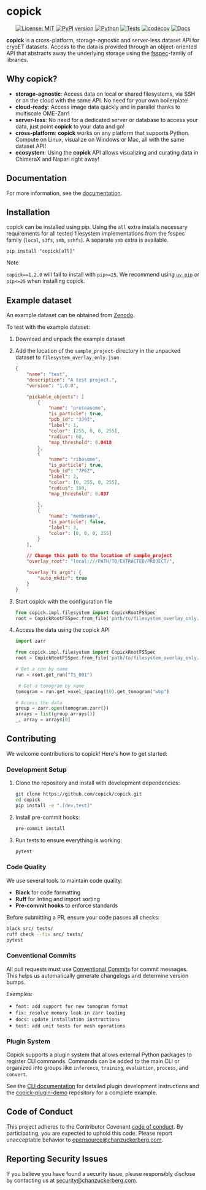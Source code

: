 # copick

<div align="center">

[![License: MIT](https://img.shields.io/badge/License-MIT-green.svg)](https://opensource.org/licenses/MIT)
[![PyPI version](https://badge.fury.io/py/copick.svg)](https://badge.fury.io/py/copick)
[![Python](https://img.shields.io/badge/python-3.9%20|%203.10%20|%203.11%20|%203.12%20|%203.13-green)](https://pypi.org/project/copick/)
[![Tests](https://github.com/copick/copick/workflows/tests/badge.svg)](https://github.com/copick/copick/actions/workflows/test.yml)
[![codecov](https://codecov.io/gh/copick/copick/branch/main/graph/badge.svg)](https://codecov.io/gh/copick/copick)
[![Docs](https://github.com/copick/copick/workflows/docs/badge.svg)](https://copick.github.io/copick/)

</div>

**copick** is a cross-platform, storage-agnostic and server-less dataset API for cryoET datasets. Access to the data is
provided through an object-oriented API that abstracts away the underlying storage using the
[fsspec](https://filesystem-spec.readthedocs.io/en/latest/)-family of libraries.

## Why copick?

- **storage-agnostic**: Access data on local or shared filesystems, via SSH or on the cloud with the same API. No
    need for your own boilerplate!
- **cloud-ready**: Access image data quickly and in parallel thanks to multiscale OME-Zarr!
- **server-less**: No need for a dedicated server or database to access your data, just point **copick** to your data
    and go!
- **cross-platform**: **copick** works on any platform that supports Python. Compute on Linux, visualize on Windows or
    Mac, all with the same dataset API!
- **ecosystem**: Using the **copick** API allows visualizing and curating data in ChimeraX and Napari right away!

## Documentation

For more information, see the [documentation](https://copick.github.io/copick/).

## Installation

copick can be installed using pip. Using the `all` extra installs necessary requirements for all tested filesystem
implementations from the fsspec family (`local`, `s3fs`, `smb`, `sshfs`). A separate `smb` extra is available.

```shell
pip install "copick[all]"
```

> [!NOTE]
> `copick==1.2.0` will fail to install with `pip>=25`. We recommend using [`uv pip`](https://docs.astral.sh/uv/pip/) or `pip<=25` when installing copick.


## Example dataset

An example dataset can be obtained from [Zenodo](https://doi.org/10.5281/zenodo.11238625).

To test with the example dataset:

1. Download and unpack the example dataset
2. Add the location of the `sample_project`-directory in the unpacked dataset to `filesystem_overlay_only.json`
    ```json
    {
        "name": "test",
        "description": "A test project.",
        "version": "1.0.0",

        "pickable_objects": [
            {
                "name": "proteasome",
                "is_particle": true,
                "pdb_id": "3J9I",
                "label": 1,
                "color": [255, 0, 0, 255],
                "radius": 60,
                "map_threshold": 0.0418
            },
            {
                "name": "ribosome",
                "is_particle": true,
                "pdb_id": "7P6Z",
                "label": 2,
                "color": [0, 255, 0, 255],
                "radius": 150,
                "map_threshold": 0.037

            },
            {
                "name": "membrane",
                "is_particle": false,
                "label": 3,
                "color": [0, 0, 0, 255]
            }
        ],

        // Change this path to the location of sample_project
        "overlay_root": "local:///PATH/TO/EXTRACTED/PROJECT/",

        "overlay_fs_args": {
            "auto_mkdir": true
        }
    }
    ```

3. Start copick with the configuration file

    ```python
    from copick.impl.filesystem import CopickRootFSSpec
    root = CopickRootFSSpec.from_file('path/to/filesystem_overlay_only.json')
    ```

4. Access the data using the copick API

    ```python
    import zarr

    from copick.impl.filesystem import CopickRootFSSpec
    root = CopickRootFSSpec.from_file('path/to/filesystem_overlay_only.json')

    # Get a run by name
    run = root.get_run("TS_001")

     # Get a tomogram by name
    tomogram = run.get_voxel_spacing(10).get_tomogram("wbp")

    # Access the data
    group = zarr.open(tomogram.zarr())
    arrays = list(group.arrays())
    _, array = arrays[0]
    ```

## Contributing

We welcome contributions to copick! Here's how to get started:

### Development Setup

1. Clone the repository and install with development dependencies:
   ```bash
   git clone https://github.com/copick/copick.git
   cd copick
   pip install -e ".[dev,test]"
   ```

2. Install pre-commit hooks:
   ```bash
   pre-commit install
   ```

3. Run tests to ensure everything is working:
   ```bash
   pytest
   ```

### Code Quality

We use several tools to maintain code quality:

- **Black** for code formatting
- **Ruff** for linting and import sorting
- **Pre-commit hooks** to enforce standards

Before submitting a PR, ensure your code passes all checks:
```bash
black src/ tests/
ruff check --fix src/ tests/
pytest
```

### Conventional Commits

All pull requests must use [Conventional Commits](https://www.conventionalcommits.org/) for commit messages. This helps us automatically generate changelogs and determine version bumps.

Examples:
- `feat: add support for new tomogram format`
- `fix: resolve memory leak in zarr loading`
- `docs: update installation instructions`
- `test: add unit tests for mesh operations`

### Plugin System

Copick supports a plugin system that allows external Python packages to register CLI commands. Commands can be added to the main CLI or organized into groups like `inference`, `training`, `evaluation`, `process`, and `convert`.

See the [CLI documentation](https://copick.github.io/copick/cli/#plugin-system) for detailed plugin development instructions and the [copick-plugin-demo](https://github.com/copick/copick-plugin-demo) repository for a complete example.

## Code of Conduct

This project adheres to the Contributor Covenant [code of conduct](https://github.com/chanzuckerberg/.github/blob/main/CODE_OF_CONDUCT.md). By participating, you are expected to uphold this code. Please report unacceptable behavior to [opensource@chanzuckerberg.com](mailto:opensource@chanzuckerberg.com).

## Reporting Security Issues

If you believe you have found a security issue, please responsibly disclose by contacting us at [security@chanzuckerberg.com](mailto:security@chanzuckerberg.com).
